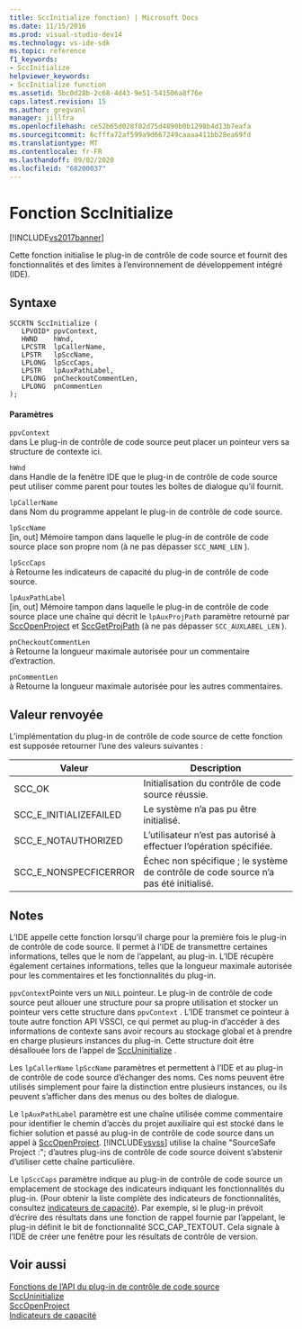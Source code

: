 ```yaml
---
title: SccInitialize fonction) | Microsoft Docs
ms.date: 11/15/2016
ms.prod: visual-studio-dev14
ms.technology: vs-ide-sdk
ms.topic: reference
f1_keywords:
- SccInitialize
helpviewer_keywords:
- SccInitialize function
ms.assetid: 5bc0d28b-2c68-4d43-9e51-541506a8f76e
caps.latest.revision: 15
ms.author: gregvanl
manager: jillfra
ms.openlocfilehash: ce52b65d028f82d75d4890b0b1298b4d13b7eafa
ms.sourcegitcommit: 6cfffa72af599a9d667249caaaa411bb28ea69fd
ms.translationtype: MT
ms.contentlocale: fr-FR
ms.lasthandoff: 09/02/2020
ms.locfileid: "68200037"
---
```

# <a name="sccinitialize-function"></a>Fonction SccInitialize
[!INCLUDE[vs2017banner](../includes/vs2017banner.md)]

Cette fonction initialise le plug-in de contrôle de code source et fournit des fonctionnalités et des limites à l’environnement de développement intégré (IDE).  
  
## <a name="syntax"></a>Syntaxe  
  
```cpp#  
SCCRTN SccInitialize (  
   LPVOID* ppvContext,  
   HWND    hWnd,  
   LPCSTR  lpCallerName,  
   LPSTR   lpSccName,  
   LPLONG  lpSccCaps,  
   LPSTR   lpAuxPathLabel,  
   LPLONG  pnCheckoutCommentLen,  
   LPLONG  pnCommentLen  
);  
```  
  
#### <a name="parameters"></a>Paramètres  
 `ppvContext`  
 dans Le plug-in de contrôle de code source peut placer un pointeur vers sa structure de contexte ici.  
  
 `hWnd`  
 dans Handle de la fenêtre IDE que le plug-in de contrôle de code source peut utiliser comme parent pour toutes les boîtes de dialogue qu’il fournit.  
  
 `lpCallerName`  
 dans Nom du programme appelant le plug-in de contrôle de code source.  
  
 `lpSccName`  
 [in, out] Mémoire tampon dans laquelle le plug-in de contrôle de code source place son propre nom (à ne pas dépasser `SCC_NAME_LEN` ).  
  
 `lpSccCaps`  
 à Retourne les indicateurs de capacité du plug-in de contrôle de code source.  
  
 `lpAuxPathLabel`  
 [in, out] Mémoire tampon dans laquelle le plug-in de contrôle de code source place une chaîne qui décrit le `lpAuxProjPath` paramètre retourné par [SccOpenProject](../extensibility/sccopenproject-function.md) et [SccGetProjPath](../extensibility/sccgetprojpath-function.md) (à ne pas dépasser `SCC_AUXLABEL_LEN` ).  
  
 `pnCheckoutCommentLen`  
 à Retourne la longueur maximale autorisée pour un commentaire d’extraction.  
  
 `pnCommentLen`  
 à Retourne la longueur maximale autorisée pour les autres commentaires.  
  
## <a name="return-value"></a>Valeur renvoyée  
 L’implémentation du plug-in de contrôle de code source de cette fonction est supposée retourner l’une des valeurs suivantes :  
  
|Valeur|Description|  
|-----------|-----------------|  
|SCC_OK|Initialisation du contrôle de code source réussie.|  
|SCC_E_INITIALIZEFAILED|Le système n’a pas pu être initialisé.|  
|SCC_E_NOTAUTHORIZED|L’utilisateur n’est pas autorisé à effectuer l’opération spécifiée.|  
|SCC_E_NONSPECFICERROR|Échec non spécifique ; le système de contrôle de code source n’a pas été initialisé.|  
  
## <a name="remarks"></a>Notes  
 L’IDE appelle cette fonction lorsqu’il charge pour la première fois le plug-in de contrôle de code source. Il permet à l’IDE de transmettre certaines informations, telles que le nom de l’appelant, au plug-in. L’IDE récupère également certaines informations, telles que la longueur maximale autorisée pour les commentaires et les fonctionnalités du plug-in.  
  
 `ppvContext`Pointe vers un `NULL` pointeur. Le plug-in de contrôle de code source peut allouer une structure pour sa propre utilisation et stocker un pointeur vers cette structure dans `ppvContext` . L’IDE transmet ce pointeur à toute autre fonction API VSSCI, ce qui permet au plug-in d’accéder à des informations de contexte sans avoir recours au stockage global et à prendre en charge plusieurs instances du plug-in. Cette structure doit être désallouée lors de l’appel de [SccUninitialize](../extensibility/sccuninitialize-function.md) .  
  
 Les `lpCallerName` `lpSccName` paramètres et permettent à l’IDE et au plug-in de contrôle de code source d’échanger des noms. Ces noms peuvent être utilisés simplement pour faire la distinction entre plusieurs instances, ou ils peuvent s’afficher dans des menus ou des boîtes de dialogue.  
  
 Le `lpAuxPathLabel` paramètre est une chaîne utilisée comme commentaire pour identifier le chemin d’accès du projet auxiliaire qui est stocké dans le fichier solution et passé au plug-in de contrôle de code source dans un appel à [SccOpenProject](../extensibility/sccopenproject-function.md). [!INCLUDE[vsvss](../includes/vsvss-md.md)] utilise la chaîne "SourceSafe Project :"; d’autres plug-ins de contrôle de code source doivent s’abstenir d’utiliser cette chaîne particulière.  
  
 Le `lpSccCaps` paramètre indique au plug-in de contrôle de code source un emplacement de stockage des indicateurs indiquant les fonctionnalités du plug-in. (Pour obtenir la liste complète des indicateurs de fonctionnalités, consultez [indicateurs de capacité](../extensibility/capability-flags.md)). Par exemple, si le plug-in prévoit d’écrire des résultats dans une fonction de rappel fournie par l’appelant, le plug-in définit le bit de fonctionnalité SCC_CAP_TEXTOUT. Cela signale à l’IDE de créer une fenêtre pour les résultats de contrôle de version.  
  
## <a name="see-also"></a>Voir aussi  
 [Fonctions de l’API du plug-in de contrôle de code source](../extensibility/source-control-plug-in-api-functions.md)   
 [SccUninitialize](../extensibility/sccuninitialize-function.md)   
 [SccOpenProject](../extensibility/sccopenproject-function.md)   
 [Indicateurs de capacité](../extensibility/capability-flags.md)
